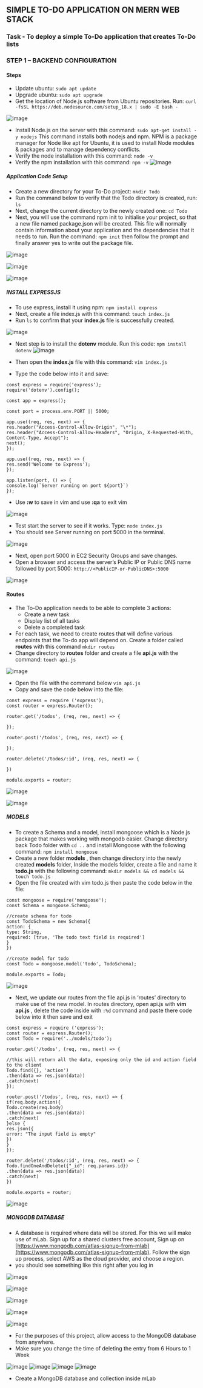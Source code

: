 ## SIMPLE TO-DO APPLICATION ON MERN WEB STACK

### Task - To deploy a simple To-Do application that creates To-Do lists

### STEP 1 – BACKEND CONFIGURATION

#### Steps

* Update ubuntu: `sudo apt update`
* Upgrade ubuntu: `sudo apt upgrade`
* Get the location of Node.js software from Ubuntu repositories. Run: `curl -fsSL https://deb.nodesource.com/setup_18.x | sudo -E bash -`
 
![image](https://user-images.githubusercontent.com/76660222/210218002-03b7acac-4cdc-4a35-b828-2add5aa18416.png)

* Install Node.js on the server with this command: `sudo apt-get install -y nodejs` This command installs both nodejs and npm. NPM is a package manager for Node like apt for Ubuntu, it is used to install Node modules & packages and to manage dependency conflicts.
* Verify the node installation with this command: `node -v`
* Verify the npm installation with this command: `npm -v`
![image](https://user-images.githubusercontent.com/76660222/210219036-4877890a-53d7-439e-bcb8-c353560ee00a.png)

##### Application Code Setup

* Create a new directory for your To-Do project: `mkdir Todo`
* Run the command below to verify that the Todo directory is created, run: `ls`
* Next, change the current directory to the newly created one: `cd Todo`
* Next, you will use the command npm init to initialise your project, so that a new file named package.json will be created. This file will normally contain information about your application and the dependencies that it needs to run. Run the command: `npm init` then follow the prompt and finally answer yes to write out the package file.

![image](https://user-images.githubusercontent.com/76660222/210220397-6a1194a9-dbd0-4c17-91ad-2812ea161b88.png)

![image](https://user-images.githubusercontent.com/76660222/210220484-25d1a1e6-bb40-4674-9bee-3df41a18b133.png)

![image](https://user-images.githubusercontent.com/76660222/210220684-6a4d212b-b676-4685-9b72-28303432fd64.png)

##### INSTALL EXPRESSJS

* To use express, install it using npm: `npm install express`
* Next, create a file index.js with this command: `touch index.js`
* Run `ls` to confirm that your **index.js** file is successfully created.

![image](https://user-images.githubusercontent.com/76660222/210221171-7c041871-d8cf-47b5-a747-4e21f08fa1fe.png)

* Next step is to install the **dotenv** module. Run this code: `npm install dotenv`
![image](https://user-images.githubusercontent.com/76660222/210225264-28898c0d-2a0a-4193-9d98-12424e0c3373.png)

* Then open the **index.js** file with this command: `vim index.js`
* Type the code below into it and save:

```
const express = require('express');
require('dotenv').config();

const app = express();

const port = process.env.PORT || 5000;

app.use((req, res, next) => {
res.header("Access-Control-Allow-Origin", "\*");
res.header("Access-Control-Allow-Headers", "Origin, X-Requested-With, Content-Type, Accept");
next();
});

app.use((req, res, next) => {
res.send('Welcome to Express');
});

app.listen(port, () => {
console.log(`Server running on port ${port}`)
});
```

* Use **:w** to save in vim and use **:qa** to exit vim

![image](https://user-images.githubusercontent.com/76660222/210225452-4a98ea01-7736-4ccf-95fe-e0963beb8fc4.png)

* Test start the server to see if it works. Type: `node index.js`
* You should see Server running on port 5000 in the terminal.

![image](https://user-images.githubusercontent.com/76660222/210226425-90c4cc79-75d9-455a-804c-991430b88b47.png)

* Next, open port 5000 in EC2 Security Groups and save changes.
* Open a browser and access the server’s Public IP or Public DNS name followed by port 5000: `http://<PublicIP-or-PublicDNS>:5000`

![image](https://user-images.githubusercontent.com/76660222/210299881-00ad75d8-e081-45d4-ad94-e17540a42df9.png)

#### Routes

* The To-Do application needs to be able to complete 3 actions:
  * Create a new task
  * Display list of all tasks
  * Delete a completed task
* For each task, we need to create routes that will define various endpoints that the To-do app will depend on. Create a folder called **routes** with this command `mkdir routes`
* Change directory to **routes** folder and create a file **api.js** with the command: `touch api.js`

![image](https://user-images.githubusercontent.com/76660222/210300171-99ab879a-89f8-46b1-b863-9a149a90a420.png)

* Open the file with the command below `vim api.js`
* Copy and save the code below into the file:

```
const express = require ('express');
const router = express.Router();

router.get('/todos', (req, res, next) => {

});

router.post('/todos', (req, res, next) => {

});

router.delete('/todos/:id', (req, res, next) => {

})

module.exports = router;
```

![image](https://user-images.githubusercontent.com/76660222/210300561-bb9b91db-2bb7-4a18-8f90-a6709e619ad5.png)

![image](https://user-images.githubusercontent.com/76660222/210300644-ffca79e8-3cf3-4147-ab20-8ef7b2d1f1e8.png)


##### MODELS

* To create a Schema and a model, install mongoose which is a Node.js package that makes working with mongodb easier. Change directory back Todo folder with `cd ..` and install Mongoose with the following command: `npm install mongoose`
* Create a new folder  **models** , then change directory into the newly created **models** folder, Inside the models folder, create a file and name it **todo.js** with the following command: `mkdir models && cd models && touch todo.js`
* Open the file created with vim todo.js then paste the code below in the file:

```
const mongoose = require('mongoose');
const Schema = mongoose.Schema;

//create schema for todo
const TodoSchema = new Schema({
action: {
type: String,
required: [true, 'The todo text field is required']
}
})

//create model for todo
const Todo = mongoose.model('todo', TodoSchema);

module.exports = Todo;
```

![image](https://user-images.githubusercontent.com/76660222/211157394-5e593d4d-86c8-4afd-8228-79615b5f9e5a.png)

* Next, we update our routes from the file api.js in ‘routes’ directory to make use of the new model. In routes directory, open api.js with  **vim api.js** , delete the code inside with `:%d` command and paste there code below into it then save and exit

```
const express = require ('express');
const router = express.Router();
const Todo = require('../models/todo');

router.get('/todos', (req, res, next) => {

//this will return all the data, exposing only the id and action field to the client
Todo.find({}, 'action')
.then(data => res.json(data))
.catch(next)
});

router.post('/todos', (req, res, next) => {
if(req.body.action){
Todo.create(req.body)
.then(data => res.json(data))
.catch(next)
}else {
res.json({
error: "The input field is empty"
})
}
});

router.delete('/todos/:id', (req, res, next) => {
Todo.findOneAndDelete({"_id": req.params.id})
.then(data => res.json(data))
.catch(next)
})

module.exports = router;
```

![image](https://user-images.githubusercontent.com/76660222/211158073-6d101451-30f6-4992-b854-3d0fac3cbe3c.png)

##### MONGODB DATABASE

* A database is required where data will be stored. For this we will make use of mLab. Sign up for a shared clusters free account, Sign up on [https://www.mongodb.com/atlas-signup-from-mlab](https://www.mongodb.com/atlas-signup-from-mlab). Follow the sign up process, select AWS as the cloud provider, and choose a region.
* you should see something like this right after you log in

![image](https://user-images.githubusercontent.com/76660222/212305412-25765898-b4e8-41d9-9241-faecb04caf01.png)

![image](https://user-images.githubusercontent.com/76660222/212307048-763fb63a-247e-4de6-89ce-e75e88f10427.png)

![image](https://user-images.githubusercontent.com/76660222/212307676-d3e2a9d5-af36-402e-bbaa-b3502c5480a0.png)

![image](https://user-images.githubusercontent.com/76660222/212313582-2f275a2a-42b3-415a-b26c-885e50f42871.png)

![image](https://user-images.githubusercontent.com/76660222/212309255-956fd2af-04b8-462c-a315-bfbc92fc9e51.png)



* For the purposes of this project, allow access to the MongoDB database from anywhere.
* Make sure you change the time of deleting the entry from 6 Hours to 1 Week

![image](https://user-images.githubusercontent.com/76660222/212312977-243b117b-77c4-44fd-bdc1-8a24815e611a.png)
![image](https://user-images.githubusercontent.com/76660222/212313257-04d16bfb-662b-4474-9644-7375374ca6e2.png)
![image](https://user-images.githubusercontent.com/76660222/212315169-c321379f-0097-4472-9953-1843646652bf.png)
![image](https://user-images.githubusercontent.com/76660222/212315323-881a6203-bf7f-448b-b3da-9b9104c66687.png)


* Create a MongoDB database and collection inside mLab






